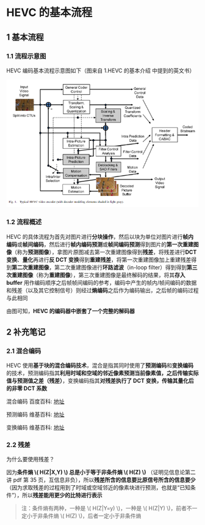 # HEVC 的基本流程

## 1 基本流程

### 1.1 流程示意图

HEVC 编码基本流程示意图如下（图来自 1.HEVC 的基本介绍 中提到的英文书）

![2_HEVC 编解码流程_0](<markdown_images/2_HEVC 编解码流程_0.png>)

### 1.2 流程概述

HEVC 的具体流程为首先对图片进行**分块操作**，然后以块为单位对图片进行**帧内编码**或**帧间编码**，然后进行**帧内编码预测**或**帧间编码预测**得到图片的**第一次重建图像**（称为**预测图像**），拿图片原图减去第一次重建图像得到**残差**，将残差进行**DCT变换**、**量化**再进行**反 DCT 变换**得到**重建残差**，将第一次重建图像加上重建残差得到**第二次重建图像**，第二次重建图像进行**环路滤波**（in-loop filter）得到得到**第三次重建图像**（称为**重建图像**），第三次重建图像是最终解码的结果，将其**存入 buffer** 用作编码顺序之后帧帧间编码的参考，编码中产生的帧内/帧间编码的数据和残差（以及其它控制信号）则经过**熵编码**之后作为编码输出，之后帧的编码过程与此相同

由图可知，**HEVC 的编码器中嵌套了一个完整的解码器**

## 2 补充笔记

### 2.1 混合编码

HEVC 使用**基于块的混合编码技术**，混合是指其同时使用了**预测编码**和**变换编码**的技术，预测编码指其**利用时域和空域的邻近像素预测当前像素值，之后传输实际值与预测值之差（残差）**，变换编码指其**对残差执行了 DCT 变换，传输其量化后的非零 DCT 系数**

混合编码 百度百科: [地址]([https://baike.baidu.com/item/混合编码](https://baike.baidu.com/item/%E6%B7%B7%E5%90%88%E7%BC%96%E7%A0%81))

预测编码 维基百科: [地址]([https://zh.wikipedia.org/wiki/預測編碼](https://zh.wikipedia.org/wiki/%E9%A0%90%E6%B8%AC%E7%B7%A8%E7%A2%BC))

变换编码 维基百科: [地址]([https://zh.wikipedia.org/wiki/变换编码](https://zh.wikipedia.org/wiki/%E5%8F%98%E6%8D%A2%E7%BC%96%E7%A0%81))

### 2.2 残差

为什么要使用残差？

因为**条件熵 \\( H(Z|X,Y) \\) 总是小于等于非条件熵 \\( H(Z) \\)** （证明见信息论第二讲 pdf 第 35 页，互信息非负），所以**残差所含的信息要比原信号所含的信息要少**（因为求取残差的过程用到了时域或空域邻近的像素块进行预测，也就是“已知条件”），所以**残差能用更少的比特进行表示**

> 注：条件熵有两种，一种是 \\( H(Z|Y=y) \\)，一种是 \\( H(Z|Y) \\)，前者不一定小于非条件熵 \\( H(Z) \\)，后者一定小于非条件熵